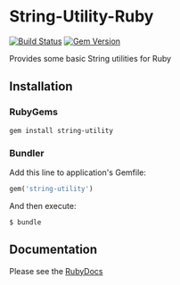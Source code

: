 # String-Utility-Ruby
[![Build Status](https://travis-ci.org/elifoster/String-Utility-Ruby.svg?branch=master)](https://travis-ci.org/elifoster/String-Utility-Ruby)
[![Gem Version](https://badge.fury.io/rb/string-utility.svg)](https://badge.fury.io/rb/string-utility)

Provides some basic String utilities for Ruby

## Installation
### RubyGems
```
gem install string-utility
```

### Bundler
Add this line to application's Gemfile:

``` ruby
gem('string-utility')
```

And then execute:
```
$ bundle
```

## Documentation
Please see the [RubyDocs](http://www.rubydoc.info/gems/string-utility)

